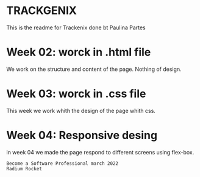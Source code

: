 # TRACKGENIX
This is the readme for Trackenix done bt Paulina Partes
# Week 02: worck in .html file
We work on the structure and content of the page. Nothing of design.

# Week 03: worck in .css file
This week we work whith the design of the page whith css.

# Week 04: Responsive desing
in week 04 we made the page respond to different screens using flex-box.
```
Become a Software Professional march 2022
Radium Rocket
```
